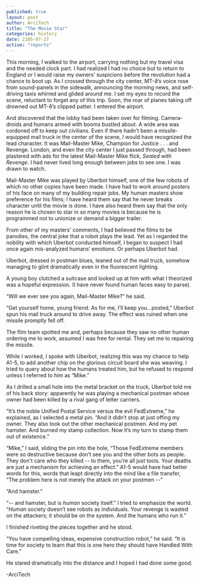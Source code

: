 ```yaml
---
published: true
layout: post
author: ArciTech
title: "The Movie Star"
categories: history
date: 2105-07-27
active: "reports"
---
```


This morning, I walked to the airport, carrying nothing but my travel visa and the needed clock part. I had realized I had no choice but to return to England or I would raise my owners’ suspicions before the revolution had a chance to boot up. As I crossed through the city center, MT-∂’s voice rose from sound-panels in the sidewalk, announcing the morning news, and self-driving taxis whirred and glided around me. I set my eyes to record the scene, reluctant to forget any of this trip. Soon, the roar of planes taking off drowned out MT-∂’s clipped patter. I entered the airport.

And discovered that the lobby had been taken over for filming. Camera-droids and humans armed with booms bustled about. A wide area was cordoned off to keep out civilians. Even if there hadn’t been a missile-equipped mail truck in the center of the scene, I would have recognized the lead character. It was Mail-Master Mike, Champion for Justice . . . and Revenge. London, and even the city center I just passed through, had been plastered with ads for the latest Mail-Master Mike flick, _Sealed with Revenge_.  I had never lived long enough between jobs to see one. I was drawn to watch.

Mail-Master Mike was played by Uberbot himself, one of the few robots of which no other copies have been made. I have had to work around posters of his face on many of my building repair jobs. My human masters show preference for his films; I have heard them say that he never breaks character until the movie is done. I have also heard them say that the only reason he is chosen to star in so many movies is because he is programmed not to unionize or demand a bigger trailer. 

From other of my masters' comments, I had believed the films to be parodies, the central joke that a robot plays the lead. Yet as I regarded the nobility with which Uberbot conducted himself, I began to suspect I had once again mis-analyzed humans’ emotions. Or perhaps Uberbot had. 

Uberbot, dressed in postman blues, leaned out of the mail truck, somehow managing to glint dramatically even in the fluorescent lighting. 

A young boy clutched a suitcase and looked up at him with what I theorized was a hopeful expression. (I have never found human faces easy to parse). 

“Will we ever see you again, Mail-Master Mike?” he said.

“Get yourself home, young friend. As for me, I’ll keep you…posted,” Uberbot spun his mail truck around to drive away. The effect was ruined when one missile promptly fell off.

The film team spotted me and, perhaps because they saw no other human ordering me to work, assumed I was free for rental. They set me to repairing the missile.

While I worked, I spoke with Uberbot, realizing this was my chance to help A1-5, to add another chip on the glorious circuit board she was weaving. I tried to query about how the humans treated him, but he refused to respond unless I referred to him as “Mike.”

As I drilled a small hole into the metal bracket on the truck, Uberbot told me of his back story:  apparently he was playing a mechanical postman whose owner had been killed by a rival gang of letter carriers. 

“It’s the noble Unified Postal Service versus the evil FedExtreme,” he explained, as I selected a metal pin. “And it didn’t stop at just offing my owner. They also took out the other mechanical postmen. And my pet hamster. And burned my stamp collection. Now it’s my turn to stamp them out of existence.” 

“Mike,” I said, sliding the pin into the hole, “Those FedExtreme members were so destructive because don’t see you and the other bots as people. They don't care who they killed -- to them, you’re all just tools. Your deaths are just a mechanism for achieving an effect.” A1-5 would have had better words for this, words that leapt directly into the mind like a file transfer, “The problem here is not merely the attack on your postmen --”

“And hamster.”

“-- and hamster, but is  _human_ society itself.” I tried to emphasize the world. “_Human_ society doesn’t see robots as individuals. Your revenge is wasted on the attackers; it should be on the system. And the humans who run it.”

I finished riveting the pieces together and he stood.

“You have compelling ideas, expensive construction robot,” he said. “It is time for society to learn that this is one hero they should have Handled With Care.”

He stared dramatically into the distance and I hoped I had done some good.

-ArciTech
